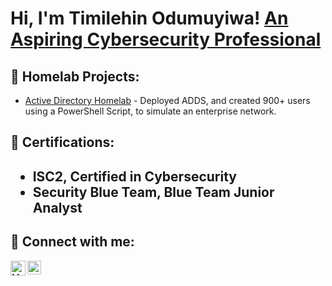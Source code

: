 <h1>Hi, I'm Timilehin Odumuyiwa! <a href="https://www.linkedin.com/in/timilehinodumuyiwa/">An Aspiring Cybersecurity Professional</a>

<h2>🧪 Homelab Projects:</h2>


  - [Active Directory Homelab](https://github.com/timgrin/AD-DS-Homelab) - Deployed ADDS, and created 900+ users using a PowerShell Script, to simulate an enterprise network.


<h2>📑 Certifications:<h2>

  - ISC2, Certified in Cybersecurity
  - Security Blue Team, Blue Team Junior Analyst

  
<h2> 🤳 Connect with me:</h2>

[<img align="left" alt="Muneer44 | Gmail" width="24px" src="https://www.svgrepo.com/show/381000/new-logo-gmail.svg" />][Gmail]
[<img align="left" alt="JoshMadakor | LinkedIn" width="22px" src="https://cdn.jsdelivr.net/npm/simple-icons@v3/icons/linkedin.svg" />][linkedin]


[Gmail]: https://mail.google.com/mail/u/0/odumuyiwatimilehin@gmail.com
[linkedin]: https://linkedin.com/in/timilehinodumuyiwa

<!--
**timgrin/timgrin** is a ✨ _special_ ✨ repository because its `README.md` (this file) appears on your GitHub profile.

Here are some ideas to get you started:

- 🔭 I’m currently working on ...
- 🌱 I’m currently learning ...
- 👯 I’m looking to collaborate on ...
- 🤔 I’m looking for help with ...
- 💬 Ask me about ...
- 📫 How to reach me: ...
- 😄 Pronouns: ...
- ⚡ Fun fact: ...
-->
